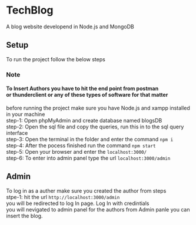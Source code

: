 # TechBlog
A blog website developend in Node.js and MongoDB

## Setup
To run the project follow the below steps
### Note
#### To Insert Authors you have to hit the end point from postman <br> or thunderclient or any of these types of software for that matter
before running the project make sure you have Node.js and xampp installed in your machine <br>
step-1: Open phpMyAdmin and create database named blogsDB<br>
step-2: Open the sql file and copy the queries, run this in to the sql query interface<br>
step-3: Open the terminal in the folder and enter the command ```npm i```<br>
step-4: After the pocess finished run the command ```npm start```<br>
step-5: Open your browser and enter the ```localhost:3000/```<br>
step-6: To enter into admin panel type the url ```localhost:3000/admin```<br>

## Admin
To log in as a auther make sure you created the author from steps<br>
stpe-1: hit the url ```http://localhost:3000/admin``` <br>
you will be redirected to log In page. Log In with credintials <br> you will nevigated to admin panel for the authors
from Admin panle you can insert the blog.

